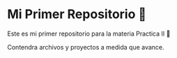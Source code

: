 # Mi Primer Repositorio :thought_balloon:
Este es mi primer repositorio para la materia Practica II :wave:

Contendra archivos y proyectos a medida que avance.
